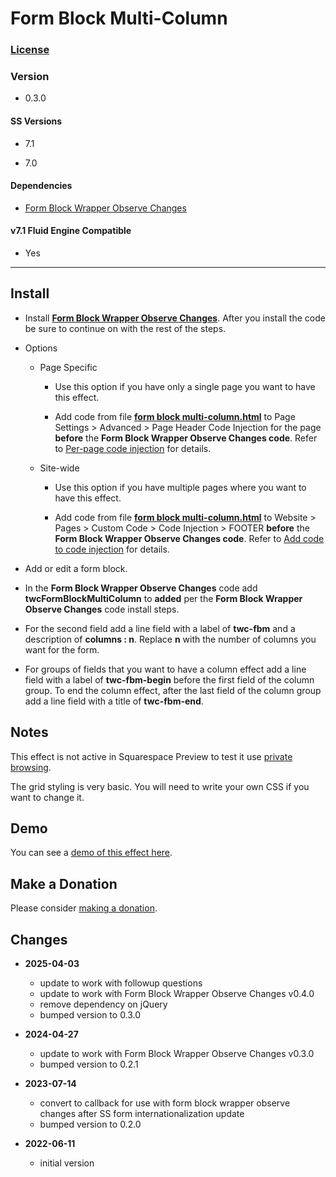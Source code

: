 # Form Block Multi-Column

### [License][1]

### Version

  * 0.3.0

#### SS Versions

  * 7.1
  
  * 7.0

#### Dependencies

  * [Form Block Wrapper Observe Changes][2]

#### v7.1 Fluid Engine Compatible

  * Yes

---

## Install

* Install **[Form Block Wrapper Observe Changes][2]**. After you install the
  code be sure to continue on with the rest of the steps.
  
* Options

  * Page Specific
  
    * Use this option if you have only a single page you want to have this
      effect.
      
    * Add code from file **[form block multi-column.html][3]** to Page
      Settings > Advanced > Page Header Code Injection for the page **before**
      the **Form Block Wrapper Observe Changes code**. Refer to [Per-page code
      injection][4] for details.
      
  * Site-wide
  
    * Use this option if you have multiple pages where you want to have this
      effect.
      
    * Add code from file **[form block multi-column.html][3]** to Website >
      Pages > Custom Code > Code Injection > FOOTER **before** the **Form
      Block Wrapper Observe Changes code**. Refer to [Add code to code
      injection][5] for details.
      
* Add or edit a form block.

* In the **Form Block Wrapper Observe Changes** code add
  **twcFormBlockMultiColumn** to **added** per the **Form Block Wrapper Observe
  Changes** code install steps.

* For the second field add a line field with a label of **twc-fbm** and a
  description of **columns : n**. Replace **n** with the number of columns you
  want for the form.
  
* For groups of fields that you want to have a column effect add a line field
  with a label of **twc-fbm-begin** before the first field of the column group.
  To end the column effect, after the last field of the column group add a line
  field with a title of **twc-fbm-end**.

## Notes

This effect is not active in Squarespace Preview to test it use [private
browsing][6].

The grid styling is very basic. You will need to write your own CSS if you want
to change it.

## Demo

You can see a [demo of this effect here][7].

## Make a Donation

Please consider [making a donation][8].

## Changes

* **2025-04-03**

  * update to work with followup questions
  * update to work with Form Block Wrapper Observe Changes v0.4.0
  * remove dependency on jQuery
  * bumped version to 0.3.0
  
* **2024-04-27**

  * update to work with Form Block Wrapper Observe Changes v0.3.0
  * bumped version to 0.2.1
  
* **2023-07-14**

  * convert to callback for use with form block wrapper observe changes after SS
    form internationalization update
  * bumped version to 0.2.0
  
* **2022-06-11**

  * initial version

[1]: https://github.com/tomsWebConsulting/twcsl/blob/main/LICENSE.txt#L1
[2]: https://github.com/tomsWebConsulting/twcsl/tree/main/Block/Form/Form%20Block%20Wrapper%20Observe%20Changes#form-block-wrapper-observe-changes
[3]: form%20block%20multi-column.html#L1
[4]: https://support.squarespace.com/hc/en-us/articles/205815908-Using-code-injection#toc-per-page-code-injection
[5]: https://support.squarespace.com/hc/en-us/articles/205815908-Using-code-injection#toc-add-code-to-code-injection
[6]: https://support.squarespace.com/hc/en-us/articles/207099587-Using-private-browsing-or-incognito-mode
[7]: https://toms-web-consulting-demos.squarespace.com/form-block-multi-column?password=twcdemos
[8]: https://github.com/tomsWebConsulting/twcsl#make-a-donation
